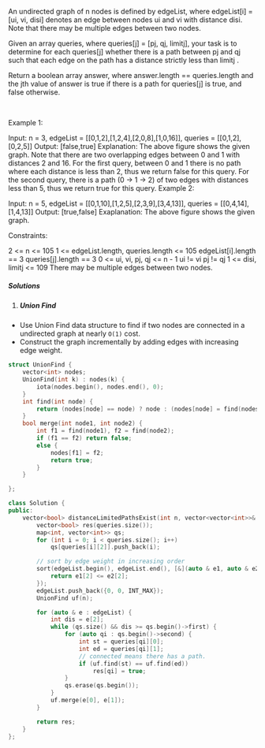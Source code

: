 An undirected graph of n nodes is defined by edgeList, where edgeList[i] = [ui, vi, disi] denotes an edge between nodes ui and vi with distance disi. Note that there may be multiple edges between two nodes.

Given an array queries, where queries[j] = [pj, qj, limitj], your task is to determine for each queries[j] whether there is a path between pj and qj such that each edge on the path has a distance strictly less than limitj .

Return a boolean array answer, where answer.length == queries.length and the jth value of answer is true if there is a path for queries[j] is true, and false otherwise.

 

Example 1:


Input: n = 3, edgeList = [[0,1,2],[1,2,4],[2,0,8],[1,0,16]], queries = [[0,1,2],[0,2,5]]
Output: [false,true]
Explanation: The above figure shows the given graph. Note that there are two overlapping edges between 0 and 1 with distances 2 and 16.
For the first query, between 0 and 1 there is no path where each distance is less than 2, thus we return false for this query.
For the second query, there is a path (0 -> 1 -> 2) of two edges with distances less than 5, thus we return true for this query.
Example 2:


Input: n = 5, edgeList = [[0,1,10],[1,2,5],[2,3,9],[3,4,13]], queries = [[0,4,14],[1,4,13]]
Output: [true,false]
Exaplanation: The above figure shows the given graph.
 

Constraints:

2 <= n <= 105
1 <= edgeList.length, queries.length <= 105
edgeList[i].length == 3
queries[j].length == 3
0 <= ui, vi, pj, qj <= n - 1
ui != vi
pj != qj
1 <= disi, limitj <= 109
There may be multiple edges between two nodes.

##### Solutions

1. ##### Union Find

- Use Union Find data structure to find if two nodes are connected in a undirected graph at nearly `O(1)` cost.
- Construct the graph incrementally by adding edges with increasing edge weight.

```cpp
struct UnionFind {
    vector<int> nodes;
    UnionFind(int k) : nodes(k) {
        iota(nodes.begin(), nodes.end(), 0);
    }
    int find(int node) {
        return (nodes[node] == node) ? node : (nodes[node] = find(nodes[node]));
    }
    bool merge(int node1, int node2) {
        int f1 = find(node1), f2 = find(node2);
        if (f1 == f2) return false;
        else {
            nodes[f1] = f2;
            return true;
        }
    }

};

class Solution {
public:
    vector<bool> distanceLimitedPathsExist(int n, vector<vector<int>>& edgeList, vector<vector<int>>& queries) {
        vector<bool> res(queries.size());
        map<int, vector<int>> qs;
        for (int i = 0; i < queries.size(); i++)
            qs[queries[i][2]].push_back(i);

        // sort by edge weight in increasing order
        sort(edgeList.begin(), edgeList.end(), [&](auto & e1, auto & e2) {
            return e1[2] <= e2[2];
        });
        edgeList.push_back({0, 0, INT_MAX});
        UnionFind uf(n);

        for (auto & e : edgeList) {
            int dis = e[2];
            while (qs.size() && dis >= qs.begin()->first) {
                for (auto qi : qs.begin()->second) {
                    int st = queries[qi][0];
                    int ed = queries[qi][1];
                    // connected means there has a path.
                    if (uf.find(st) == uf.find(ed))
                        res[qi] = true;
                }
                qs.erase(qs.begin());
            }
            uf.merge(e[0], e[1]);
        }

        return res;
    }
};
```